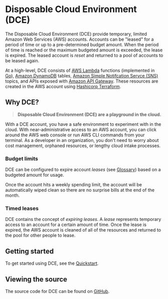 # Disposable Cloud Environment (DCE)

The Disposable Cloud Environment (DCE) provide temporary,
limited Amazon Web Services (AWS) accounts. Accounts can be "leased" for a
period of time or up to a pre-determined budget amount. When the period of
time is reached or the maximum budgeted amount is exceeded, the lease is
expired. The leased account is _reset_ and returned to a pool of accounts
to be leased again.

At a high-level, DCE consists of [AWS Lambda](https://aws.amazon.com/lambda/) functions (implemented in [Go](https://golang.org/)), 
[Amazon DynamoDB](https://aws.amazon.com/dynamodb/) tables, 
[Amazon Simple Notifcation Servce (SNS)](https://aws.amazon.com/sns/) topics,
and APIs exposed with [Amazon API Gateway](https://aws.amazon.com/api-gateway/). 
These resources are created in the AWS account using [Hashicorp Terraform](https://www.terraform.io/).

## Why DCE?

> **Disposable Cloud Environment (DCE) are a playground in the cloud.**

With a DCE account, you have a safe environment to experiment with in the
cloud. With near-administrative access to an AWS account, you
can click around the AWS web console or run AWS CLI commands from your terminal. 
As a developer in an organization, you don't need to worry about cost management, 
orphaned resources, or lengthy cloud intake processes.

### Budget limits

DCE can be configured to expire account _leases_ (see [Glossary](/glossary/)) 
based on a budgeted amount for usage. 

Once the account hits a weekly spending limit, the account will be automatically
wiped clean so there are no surprise bills at the end of the month.

### Timed leases

DCE contains the concept of _expiring leases_. A _lease_ represents temporary
access to an account for a certain amount of time. Once the lease is expired,
the AWS account is cleaned of all of the resources and returned to the pool
for other people to lease.

## Getting started

To get started using DCE, see the [Quickstart](/quickstart/).

## Viewing the source

The source code for DCE can be found on [GitHub](https://github.com/Optum/dce).
